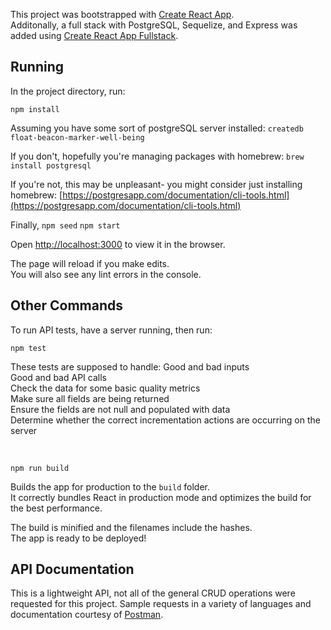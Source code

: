 This project was bootstrapped with [Create React App](https://github.com/facebookincubator/create-react-app).  
Additonally, a full stack with PostgreSQL, Sequelize, and Express was added using [Create React App Fullstack](https://github.com/ekatzenstein/create-react-app-fullstack).  


## Running

In the project directory, run:

`npm install`

Assuming you have some sort of postgreSQL server installed: 
`createdb float-beacon-marker-well-being`

If you don't, hopefully you're managing packages with homebrew:
`brew install postgresql`

If you're not, this may be unpleasant- you might consider just installing homebrew:
[https://postgresapp.com/documentation/cli-tools.html](https://postgresapp.com/documentation/cli-tools.html)

Finally, 
`npm seed`
`npm start`

Open [http://localhost:3000](http://localhost:3000) to view it in the browser.

The page will reload if you make edits.<br>
You will also see any lint errors in the console.


## Other Commands

To run API tests, have a server running, then run:

`npm test`

These tests are supposed to handle:
	Good and bad inputs<br>
	Good and bad API calls<br>
	Check the data for some basic quality metrics<br>
	Make sure all fields are being returned<br>
	Ensure the fields are not null and populated with data<br>
	Determine whether the correct incrementation actions are occurring on the server 

<br>

`npm run build`

Builds the app for production to the `build` folder.<br>
It correctly bundles React in production mode and optimizes the build for the best performance.

The build is minified and the filenames include the hashes.<br>
The app is ready to be deployed!


## API Documentation

This is a lightweight API, not all of the general CRUD operations were requested for this project.  Sample requests in a variety of languages and documentation courtesy of [Postman](https://documenter.getpostman.com/view/5002799/RWTfy1MJ).

